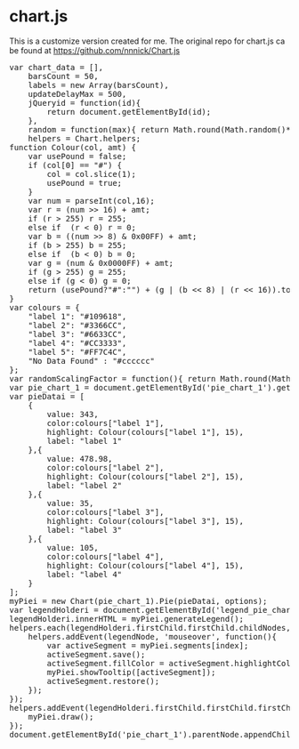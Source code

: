 # chart.js
This is a customize version created for me. The original repo for chart.js ca be found at https://github.com/nnnick/Chart.js 
<pre>var chart_data = [],
    barsCount = 50,
    labels = new Array(barsCount),
    updateDelayMax = 500,
    jQueryid = function(id){
        return document.getElementById(id);
    },
    random = function(max){ return Math.round(Math.random()*100)},
    helpers = Chart.helpers;
function Colour(col, amt) {
    var usePound = false;
    if (col[0] == "#") {
        col = col.slice(1);
        usePound = true;
    }
    var num = parseInt(col,16);
    var r = (num >> 16) + amt;
    if (r > 255) r = 255;
    else if  (r < 0) r = 0;
    var b = ((num >> 8) & 0x00FF) + amt;
    if (b > 255) b = 255;
    else if  (b < 0) b = 0;
    var g = (num & 0x0000FF) + amt;
    if (g > 255) g = 255;
    else if (g < 0) g = 0;
    return (usePound?"#":"") + (g | (b << 8) | (r << 16)).toString(16);
}
var colours = {
    "label 1": "#109618",
    "label 2": "#3366CC",
    "label 3": "#6633CC",
    "label 4": "#CC3333",
    "label 5": "#FF7C4C",
    "No Data Found" : "#cccccc"
};
var randomScalingFactor = function(){ return Math.round(Math.random()*100)};
var pie_chart_1 = document.getElementById('pie_chart_1').getContext("2d");
var pieDatai = [
    {
        value: 343,
        color:colours["label 1"],
        highlight: Colour(colours["label 1"], 15),
        label: "label 1"
    },{
        value: 478.98,
        color:colours["label 2"],
        highlight: Colour(colours["label 2"], 15),
        label: "label 2"
    },{
        value: 35,
        color:colours["label 3"],
        highlight: Colour(colours["label 3"], 15),
        label: "label 3"
    },{
        value: 105,
        color:colours["label 4"],
        highlight: Colour(colours["label 4"], 15),
        label: "label 4"
    }
];
myPiei = new Chart(pie_chart_1).Pie(pieDatai, options);
var legendHolderi = document.getElementById('legend_pie_chart_1');
legendHolderi.innerHTML = myPiei.generateLegend();
helpers.each(legendHolderi.firstChild.firstChild.childNodes, function(legendNode, index){
    helpers.addEvent(legendNode, 'mouseover', function(){
        var activeSegment = myPiei.segments[index];
        activeSegment.save();
        activeSegment.fillColor = activeSegment.highlightColor;
        myPiei.showTooltip([activeSegment]);
        activeSegment.restore();
    });
});
helpers.addEvent(legendHolderi.firstChild.firstChild.firstChild, 'mouseout', function(){
    myPiei.draw();
});
document.getElementById('pie_chart_1').parentNode.appendChild(legendHolderi.firstChild);
<script type="text/javascript" src="chart.js"></script>
<div id="chartdiv1" class="canvas-holde" style="margin:10px auto 0 15px;"><canvas id="pie_chart_1" width="300" height="300"></canvas><div id="legend_pie_chart_1"></div></div>
<pre>
